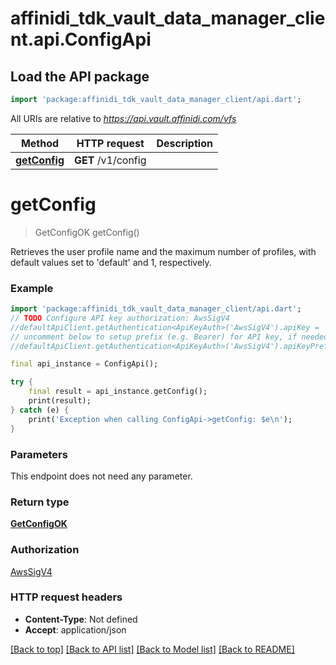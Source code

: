 # affinidi_tdk_vault_data_manager_client.api.ConfigApi

## Load the API package

```dart
import 'package:affinidi_tdk_vault_data_manager_client/api.dart';
```

All URIs are relative to *https://api.vault.affinidi.com/vfs*

| Method                                  | HTTP request       | Description |
| --------------------------------------- | ------------------ | ----------- |
| [**getConfig**](ConfigApi.md#getconfig) | **GET** /v1/config |

# **getConfig**

> GetConfigOK getConfig()

Retrieves the user profile name and the maximum number of profiles, with default values set to 'default' and 1, respectively.

### Example

```dart
import 'package:affinidi_tdk_vault_data_manager_client/api.dart';
// TODO Configure API key authorization: AwsSigV4
//defaultApiClient.getAuthentication<ApiKeyAuth>('AwsSigV4').apiKey = 'YOUR_API_KEY';
// uncomment below to setup prefix (e.g. Bearer) for API key, if needed
//defaultApiClient.getAuthentication<ApiKeyAuth>('AwsSigV4').apiKeyPrefix = 'Bearer';

final api_instance = ConfigApi();

try {
    final result = api_instance.getConfig();
    print(result);
} catch (e) {
    print('Exception when calling ConfigApi->getConfig: $e\n');
}
```

### Parameters

This endpoint does not need any parameter.

### Return type

[**GetConfigOK**](GetConfigOK.md)

### Authorization

[AwsSigV4](../README.md#AwsSigV4)

### HTTP request headers

- **Content-Type**: Not defined
- **Accept**: application/json

[[Back to top]](#) [[Back to API list]](../README.md#documentation-for-api-endpoints) [[Back to Model list]](../README.md#documentation-for-models) [[Back to README]](../README.md)
